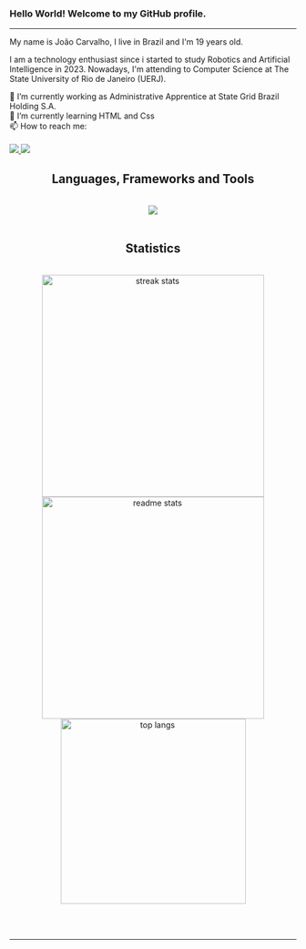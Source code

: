 ### Hello World!  Welcome to my GitHub profile.
----
My name is João Carvalho, I live in Brazil and I'm 19 years old.

I am a technology enthusiast since i started to study Robotics and Artificial Intelligence in 2023. Nowadays, I'm attending to Computer Science at The State University of Rio de Janeiro (UERJ).

<div>

🔭 I’m currently working as Administrative Apprentice at State Grid Brazil Holding S.A.
<br/>
🌱 I’m currently learning HTML and Css 
<br/>
📫 How to reach me:  
<br/>
<a href="https://www.linkedin.com/in/joaoncarvalho" target="_blank">
<img src="https://img.shields.io/badge/LinkedIn-0077B5?style=for-the-badge&logo=linkedin&logoColor=white" target="_blank"/>
</a>
<a href="mailto:carvalho.jjnc@gmail.com" target="_blank">
<img src="https://img.shields.io/badge/Gmail-D14836?style=for-the-badge&logo=gmail&logoColor=white" target="_blank"/>
</a>
</div>

<div align = "center">
<h2> Languages, Frameworks and Tools </h2>
<br/>
<div align="center">
  <img src="https://skillicons.dev/icons?i=html,css,javascript,nodejs,bootstrap,jquery" /><br>
</div>

<br/>

<h2 align="center">Statistics</h2>
<br>
<div align=center>
  <img width=390 src="https://streak-stats.demolab.com/?user=joaoncr&count_private=true&theme=react&border_radius=10" alt="streak stats"/>
  <img width=390 src="https://github-readme-stats.vercel.app/api?username=joaoncr&count_private=true&show_icons=true&theme=react&rank_icon=github&border_radius=10" alt="readme stats" />
  <br/>
  <img width=325 align="center" src="https://github-readme-stats.vercel.app/api/top-langs/?username=joaoncr&hide=HTML&langs_count=8&layout=compact&theme=react&border_radius=10&size_weight=0.5&count_weight=0.5&exclude_repo=github-readme-stats" alt="top langs" />
</div>

<br/><br/>

<hr/>

